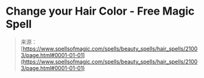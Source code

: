 <!--yml
category: 未分类
date: 2024-06-12 19:04:16
-->

# Change your Hair Color - Free Magic Spell

> 来源：[https://www.spellsofmagic.com/spells/beauty_spells/hair_spells/21003/page.html#0001-01-01](https://www.spellsofmagic.com/spells/beauty_spells/hair_spells/21003/page.html#0001-01-01)